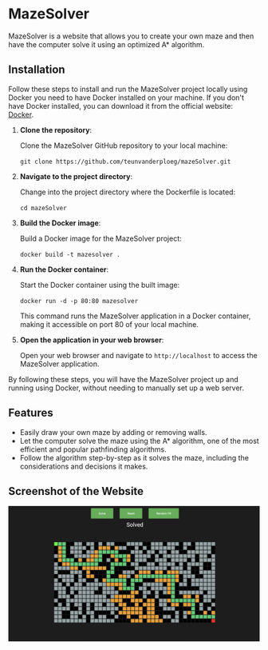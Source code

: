 # MazeSolver
MazeSolver is a website that allows you to create your own maze and then have the computer solve it using an optimized A* algorithm.

## Installation

Follow these steps to install and run the MazeSolver project locally using Docker you need to have Docker installed on your machine. If you don't have Docker installed, you can download it from the official website: [Docker](https://www.docker.com/get-started).

1. **Clone the repository**:

   Clone the MazeSolver GitHub repository to your local machine:

   `git clone https://github.com/teunvanderploeg/mazeSolver.git`

2. **Navigate to the project directory**:

   Change into the project directory where the Dockerfile is located:

   `cd mazeSolver`

3. **Build the Docker image**:

   Build a Docker image for the MazeSolver project:

   `docker build -t mazesolver .`

4. **Run the Docker container**:

   Start the Docker container using the built image:

   `docker run -d -p 80:80 mazesolver`

   This command runs the MazeSolver application in a Docker container, making it accessible on port 80 of your local machine.

5. **Open the application in your web browser**:

   Open your web browser and navigate to `http://localhost` to access the MazeSolver application.

By following these steps, you will have the MazeSolver project up and running using Docker, without needing to manually set up a web server.

## Features
- Easily draw your own maze by adding or removing walls.
- Let the computer solve the maze using the A* algorithm, one of the most efficient and popular pathfinding algorithms.
- Follow the algorithm step-by-step as it solves the maze, including the considerations and decisions it makes.


## Screenshot of the Website
![MazeSolver](/images/screenshot_of_website.png)